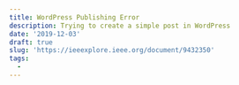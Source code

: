 ```yaml
---
title: WordPress Publishing Error
description: Trying to create a simple post in WordPress
date: '2019-12-03'
draft: true
slug: 'https://ieeexplore.ieee.org/document/9432350'
tags:
  - 
---
```

